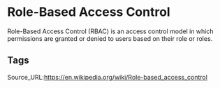 # Role-Based Access Control
Role-Based Access Control (RBAC) is an access control model in which permissions are granted or denied to users based on their role or roles.
## Tags
Source_URL:https://en.wikipedia.org/wiki/Role-based_access_control
